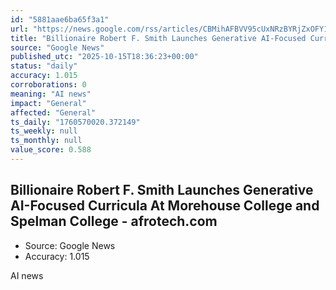 ```yaml
---
id: "5881aae6ba65f3a1"
url: "https://news.google.com/rss/articles/CBMihAFBVV95cUxNRzBYRjZxOFY1RjVKVmhvekdxYmRQS1FzMG5tWlJjckxpMkUtYVB0WGd6Nnc0ZC1JRm5NSEVlaUNiZTNnYjd5dTlPNDN2ZkZUTVJUMWpzck9LZmQtVWVHNldQUk1hZTcwcUJjdWpkQXBiTzA2Z1ZTejhLYTJ4SzhqclBTelM?oc=5"
title: "Billionaire Robert F. Smith Launches Generative AI-Focused Curricula At Morehouse College and Spelman College - afrotech.com"
source: "Google News"
published_utc: "2025-10-15T18:36:23+00:00"
status: "daily"
accuracy: 1.015
corroborations: 0
meaning: "AI news"
impact: "General"
affected: "General"
ts_daily: "1760570020.372149"
ts_weekly: null
ts_monthly: null
value_score: 0.588
---
```

## Billionaire Robert F. Smith Launches Generative AI-Focused Curricula At Morehouse College and Spelman College - afrotech.com

- Source: Google News
- Accuracy: 1.015

AI news
